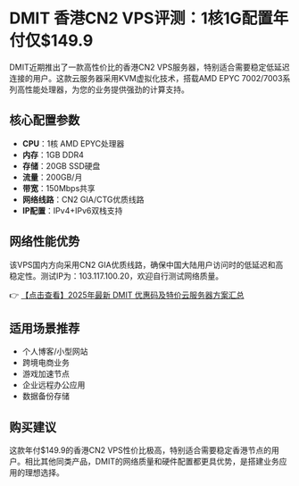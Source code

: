 # DMIT 香港CN2 VPS评测：1核1G配置年付仅$149.9

DMIT近期推出了一款高性价比的香港CN2 VPS服务器，特别适合需要稳定低延迟连接的用户。这款云服务器采用KVM虚拟化技术，搭载AMD EPYC 7002/7003系列高性能处理器，为您的业务提供强劲的计算支持。

## 核心配置参数
- **CPU**：1核 AMD EPYC处理器
- **内存**：1GB DDR4
- **存储**：20GB SSD硬盘
- **流量**：200GB/月
- **带宽**：150Mbps共享
- **网络线路**：CN2 GIA/CTG优质线路
- **IP配置**：IPv4+IPv6双栈支持

## 网络性能优势
该VPS国内方向采用CN2 GIA优质线路，确保中国大陆用户访问时的低延迟和高稳定性。测试IP为：103.117.100.20，欢迎自行测试网络质量。

👉 [【点击查看】2025年最新 DMIT 优惠码及特价云服务器方案汇总](https://bit.ly/dmit_coupon)

## 适用场景推荐
- 个人博客/小型网站
- 跨境电商业务
- 游戏加速节点
- 企业远程办公应用
- 数据备份存储

## 购买建议
这款年付$149.9的香港CN2 VPS性价比极高，特别适合需要稳定香港节点的用户。相比其他同类产品，DMIT的网络质量和硬件配置都更具优势，是搭建业务应用的理想选择。